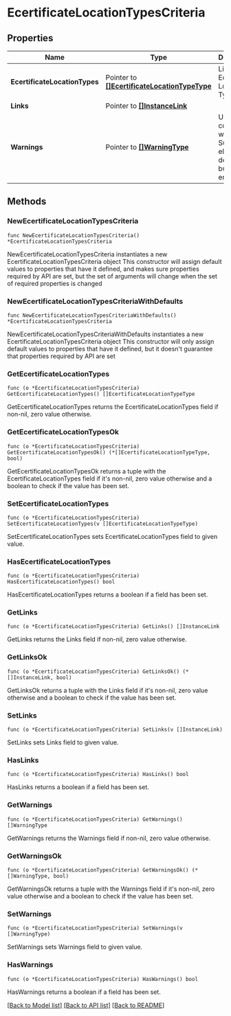 # EcertificateLocationTypesCriteria

## Properties

Name | Type | Description | Notes
------------ | ------------- | ------------- | -------------
**EcertificateLocationTypes** | Pointer to [**[]EcertificateLocationTypeType**](EcertificateLocationTypeType.md) | List of Ecertificate Location Types. | [optional] 
**Links** | Pointer to [**[]InstanceLink**](InstanceLink.md) |  | [optional] 
**Warnings** | Pointer to [**[]WarningType**](WarningType.md) | Used in conjunction with the Success element to define a business error. | [optional] 

## Methods

### NewEcertificateLocationTypesCriteria

`func NewEcertificateLocationTypesCriteria() *EcertificateLocationTypesCriteria`

NewEcertificateLocationTypesCriteria instantiates a new EcertificateLocationTypesCriteria object
This constructor will assign default values to properties that have it defined,
and makes sure properties required by API are set, but the set of arguments
will change when the set of required properties is changed

### NewEcertificateLocationTypesCriteriaWithDefaults

`func NewEcertificateLocationTypesCriteriaWithDefaults() *EcertificateLocationTypesCriteria`

NewEcertificateLocationTypesCriteriaWithDefaults instantiates a new EcertificateLocationTypesCriteria object
This constructor will only assign default values to properties that have it defined,
but it doesn't guarantee that properties required by API are set

### GetEcertificateLocationTypes

`func (o *EcertificateLocationTypesCriteria) GetEcertificateLocationTypes() []EcertificateLocationTypeType`

GetEcertificateLocationTypes returns the EcertificateLocationTypes field if non-nil, zero value otherwise.

### GetEcertificateLocationTypesOk

`func (o *EcertificateLocationTypesCriteria) GetEcertificateLocationTypesOk() (*[]EcertificateLocationTypeType, bool)`

GetEcertificateLocationTypesOk returns a tuple with the EcertificateLocationTypes field if it's non-nil, zero value otherwise
and a boolean to check if the value has been set.

### SetEcertificateLocationTypes

`func (o *EcertificateLocationTypesCriteria) SetEcertificateLocationTypes(v []EcertificateLocationTypeType)`

SetEcertificateLocationTypes sets EcertificateLocationTypes field to given value.

### HasEcertificateLocationTypes

`func (o *EcertificateLocationTypesCriteria) HasEcertificateLocationTypes() bool`

HasEcertificateLocationTypes returns a boolean if a field has been set.

### GetLinks

`func (o *EcertificateLocationTypesCriteria) GetLinks() []InstanceLink`

GetLinks returns the Links field if non-nil, zero value otherwise.

### GetLinksOk

`func (o *EcertificateLocationTypesCriteria) GetLinksOk() (*[]InstanceLink, bool)`

GetLinksOk returns a tuple with the Links field if it's non-nil, zero value otherwise
and a boolean to check if the value has been set.

### SetLinks

`func (o *EcertificateLocationTypesCriteria) SetLinks(v []InstanceLink)`

SetLinks sets Links field to given value.

### HasLinks

`func (o *EcertificateLocationTypesCriteria) HasLinks() bool`

HasLinks returns a boolean if a field has been set.

### GetWarnings

`func (o *EcertificateLocationTypesCriteria) GetWarnings() []WarningType`

GetWarnings returns the Warnings field if non-nil, zero value otherwise.

### GetWarningsOk

`func (o *EcertificateLocationTypesCriteria) GetWarningsOk() (*[]WarningType, bool)`

GetWarningsOk returns a tuple with the Warnings field if it's non-nil, zero value otherwise
and a boolean to check if the value has been set.

### SetWarnings

`func (o *EcertificateLocationTypesCriteria) SetWarnings(v []WarningType)`

SetWarnings sets Warnings field to given value.

### HasWarnings

`func (o *EcertificateLocationTypesCriteria) HasWarnings() bool`

HasWarnings returns a boolean if a field has been set.


[[Back to Model list]](../README.md#documentation-for-models) [[Back to API list]](../README.md#documentation-for-api-endpoints) [[Back to README]](../README.md)


